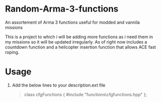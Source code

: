 # Random-Arma-3-functions
An assortement of Arma 3 functions useful for modded and vannila missions

This is a project to which i will be adding more functions as i need them in my missions so it will be updated irregularly.
As of right now includes a countdown function and a helicopter insertion function that allows ACE fast roping.

# Usage
1. Add the below lines to your description.ext file
     > class cfgFunctions
       {
          #include "functions\cfgfunctions.hpp"
       };
